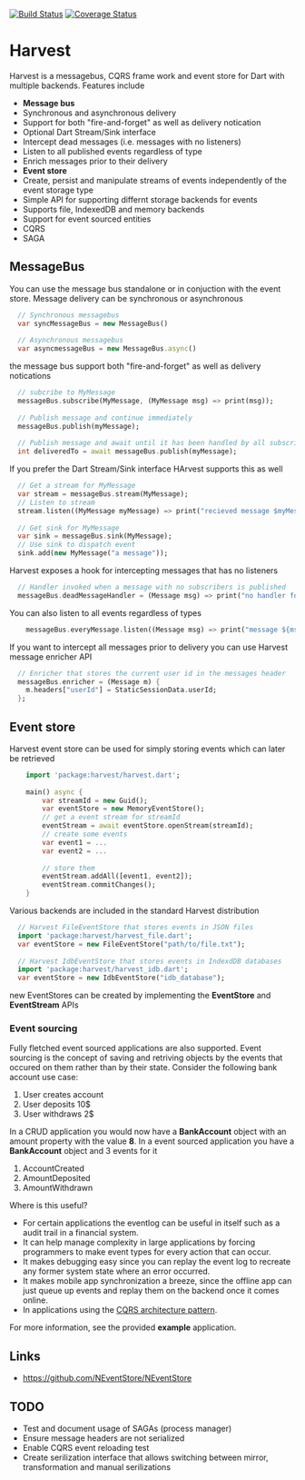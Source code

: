 [![Build Status](https://travis-ci.org/ltackmann/harvest.svg)](https://travis-ci.org/ltackmann/harvest)
[![Coverage Status](https://coveralls.io/repos/ltackmann/harvest/badge.svg)](https://coveralls.io/r/ltackmann/harvest)

Harvest
=======
Harvest is a messagebus, CQRS frame work and event store for Dart with multiple backends. Features include

 * **Message bus**
  * Synchronous and asynchronous delivery 
  * Support for both "fire-and-forget" as well as delivery notication 
  * Optional Dart Stream/Sink interface 
  * Intercept dead messages (i.e. messages with no listeners)
  * Listen to all published events regardless of type
  * Enrich messages prior to their delivery
 * **Event store**
  * Create, persist and manipulate streams of events independently of the event storage type
  * Simple API for supporting differnt storage backends for events
  * Supports file, IndexedDB and memory backends 
  * Support for event sourced entities
 * CQRS 
 * SAGA 


## MessageBus
You can use the message bus standalone or in conjuction with the event store. Message delivery can be synchronous or asynchronous 

```dart
  // Synchronous messagebus
  var syncMessageBus = new MessageBus()
  
  // Asynchronous messagebus
  var asyncmessageBus = new MessageBus.async()
```

the message bus support  both "fire-and-forget" as well as delivery notications 
```dart
  // subcribe to MyMessage
  messageBus.subscribe(MyMessage, (MyMessage msg) => print(msg));
  
  // Publish message and continue immediately
  messageBus.publish(myMessage);
  
  // Publish message and await until it has been handled by all subscribers  
  int deliveredTo = await messageBus.publish(myMessage);
```

If you prefer the Dart Stream/Sink interface HArvest supports this as well
```dart
  // Get a stream for MyMessage
  var stream = messageBus.stream(MyMessage);
  // Listen to stream
  stream.listen((MyMessage myMessage) => print("recieved message $myMessage"));
  
  // Get sink for MyMessage
  var sink = messageBus.sink(MyMessage);
  // Use sink to dispatch event
  sink.add(new MyMessage("a message"));
```

Harvest exposes a hook for intercepting messages that has no listeners 
```dart
  // Handler invoked when a message with no subscribers is published
  messageBus.deadMessageHandler = (Message msg) => print("no handler for ${msg.runtimeType}");
```

You can also listen to all events regardless of types
```dart
    messageBus.everyMessage.listen((Message msg) => print("message ${msg.runtimeType} published");
```

If you want to intercept all messages prior to delivery you can use Harvest message enricher API
```dart
  // Enricher that stores the current user id in the messages header
  messageBus.enricher = (Message m) {
    m.headers["userId"] = StaticSessionData.userId;    
  };  
```        

## Event store
Harvest event store can be used for simply storing events which can later be retrieved 
```dart
	import 'package:harvest/harvest.dart';
	
	main() async {
		var streamId = new Guid();
		var eventStore = new MemoryEventStore();
		// get a event stream for streamId 
		eventStream = await eventStore.openStream(streamId);
		// create some events
		var event1 = ...
		var event2 = ...
		
		// store them
		eventStream.addAll([event1, event2]);
		eventStream.commitChanges();
	}	
```

Various backends are included in the standard Harvest distribution
```dart
  // Harvest FileEventStore that stores events in JSON files
  import 'package:harvest/harvest_file.dart';
  var eventStore = new FileEventStore("path/to/file.txt");
  
  // Harvest IdbEventStore that stores events in IndexdDB databases
  import 'package:harvest/harvest_idb.dart';
  var eventStore = new IdbEventStore("idb_database");
```

new EventStores can be created by implementing the **EventStore** and **EventStream** APIs

### Event sourcing
Fully fletched event sourced applications are also supported. Event sourcing is the concept of saving and retriving objects by the events 
that occured on them rather than by their state. Consider the following bank account use case:

1. User creates account
1. User deposits 10$
1. User withdraws 2$

In a CRUD application you would now have a **BankAccount** object with an amount property with the value **8**. In a event sourced application you 
have a **BankAccount** object and 3 events for it

1. AccountCreated
1. AmountDeposited
1. AmountWithdrawn

Where is this useful?

 * For certain applications the eventlog can be useful in itself such as a audit 
trail in a financial system. 
 * It can help manage complexity in large applications by forcing programmers to 
make event types for every action that can occur.
 * It makes debugging easy since you can replay the event log to recreate 
any former system state where an error occurred.  
 * It makes mobile app synchronization a breeze, since the offline app can just 
queue up events and replay them on the backend once it comes online. 
 * In applications using the [CQRS architecture pattern](http://msdn.microsoft.com/en-us/library/jj554200.aspx).

For more information, see the provided **example** application.

Links
-----
 * https://github.com/NEventStore/NEventStore
 
 TODO
-----
 * Test and document usage of SAGAs (process manager)
 * Ensure message headers are not serialized
 * Enable CQRS event reloading test
 * Create serilization interface that allows switching between mirror, transformation and manual serilizations 


